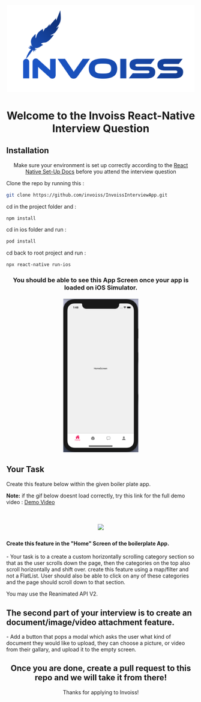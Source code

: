 [<h1 align="center"><img width="500" src="./ReadMeAssets/Invoiss-logo.png"></h1>](https://invoiss.com)

<div align="center">
<h1>Welcome to the Invoiss React-Native Interview Question</h1> 
</div> 

## Installation

<div align="center">
  
Make sure your environment is set up correctly according to the [React Native Set-Up Docs](https://reactnative.dev/docs/environment-setup) 
before you attend the interview question
</div> 



<p>Clone the repo by running this : </p>

```bash
git clone https://github.com/invoiss/InvoissInterviewApp.git
```

<p>cd in the project folder and :  </p>

```bash
npm install
```
<p>cd in ios folder and run :  </p>

```bash
pod install
```

<p>cd back to root project and run :  </p>

```bash
npx react-native run-ios
```


<h3 align="center">
You should be able to see this App Screen once your app is loaded on iOS Simulator. </br></br>
<img src="./ReadMeAssets/app-screen.png" width="200">
</h3>

## Your Task
Create this feature below within the given boiler plate app.

**Note:** if the gif below doesnt load correctly, try this link for the full demo video : [Demo Video](https://reactnative.dev/docs/environment-setup)
<h1 align="center"><img src="./ReadMeAssets/app-example.gif" width="200"></h1>

<h4> Create this feature in the "Home" Screen of the boilerplate App. </h4>
- Your task is to a create a custom horizontally scrolling category section so that as the user scrolls down the page, 
then the categories on the top also scroll horizontally and shift over. 
create this feature using a map/filter and not a FlatList. 
User should also be able to click on any of these categories and the page should scroll down to that section. 

You may use the Reanimated API V2.




<h2>The second part of your interview is to create an document/image/video attachment feature.</h2>
- Add a button that pops a modal which asks the user what kind of document they would like to upload, 
they can choose a picture, or video from their gallary, and upload it to the empty screen. 




<div align="center">
<h2>Once you are done, create a pull request to this repo and we will take it from there! </h2> 
Thanks for applying to Invoiss!
</div> 




